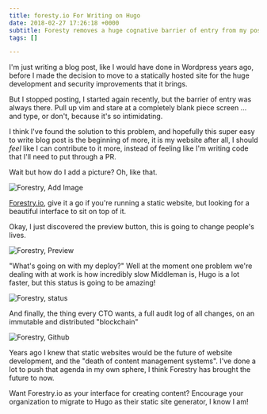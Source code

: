 ```yaml
---
title: foresty.io For Writing on Hugo
date: 2018-02-27 17:26:18 +0000
subtitle: Foresty removes a huge cognative barrier of entry from my posting.
tags: []

---
```

I'm just writing a blog post, like I would have done in Wordpress years ago, before I made the decision to move to a statically hosted site for the huge development and security improvements that it brings.

But I stopped posting, I started again recently, but the barrier of entry was always there. Pull up vim and stare at a completely blank piece screen ... and type, or don't, because it's so intimidating.

I think I've found the solution to this problem, and hopefully this super easy to write blog post is the beginning of more, it is my website after all, I should _feel_ like I can contribute to it more, instead of feeling like I'm writing code that I'll need to put through a PR.

Wait but how do I add a picture? Oh, like that.

![Forestry, Add Image](/uploads/2018/02/28/forestry-image.png "Forestry, Add Image")

[Forestry.io](https://forestry.io "Forestry.io"), give it a go if you're running a static website, but looking for a beautiful interface to sit on top of it.

Okay, I just discovered the preview button, this is going to change people's lives.

![Forestry, Preview](/uploads/2018/02/28/forestry-preview.png "Forestry, Preview")

"What's going on with my deploy?" Well at the moment one problem we're dealing with at work is how incredibly slow Middleman is, Hugo is a lot faster, but this status is going to be amazing!

![Forestry, status](/uploads/2018/02/28/forestry-status.png "Forestry, status")

And finally, the thing every CTO wants, a full audit log of all changes, on an immutable and distributed "blockchain"

![Forestry, Github](/uploads/2018/02/28/forestry-github.png "Forestry, Github")

Years ago I knew that static websites would be the future of website development, and the "death of content management systems". I've done a lot to push that agenda in my own sphere, I think Forestry has brought the future to now.

Want Forestry.io as your interface for creating content? Encourage your organization to migrate to Hugo as their static site generator, I know I am!